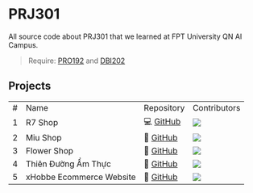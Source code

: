 # PRJ301
All source code about PRJ301 that we learned at FPT University QN AI Campus.
> Require: [PRO192](https://github.com/fptqnk17/PRO192) and [DBI202](https://github.com/fptqnk17/DBI202)

## Projects

<table>
  <tr>
    <td>#</td>
    <td>Name</td>
    <td>Repository</td>
    <td>Contributors</td>
  </tr>
  <tr>
    <td>1</td>
    <td>R7 Shop</td>
    <td>
      💻 <a href="https://github.com/hardingadonis/r7-shop">GitHub</a>
    </td>
    <td>
      <a href="https://github.com/hardingadonis/r7-shop/graphs/contributors">
        <img src="https://contrib.rocks/image?repo=hardingadonis/r7-shop"/>
      </a>
    </td>
  </tr>
  <tr>
    <td>2</td>
    <td>Miu Shop</td>
    <td>
      💄 <a href="https://github.com/hardingadonis/miu-shop">GitHub</a>
    </td>
    <td>
      <a href="https://github.com/hardingadonis/miu-shop/graphs/contributors">
        <img src="https://contrib.rocks/image?repo=hardingadonis/miu-shop"/>
      </a>
    </td>
  </tr>
  <tr>
    <td>3</td>
    <td>Flower Shop</td>
    <td>
      🌸 <a href="https://github.com/bakaqc/flower">GitHub</a>
    </td>
    <td>
      <a href="https://github.com/bakaqc/flower/graphs/contributors">
        <img src="https://contrib.rocks/image?repo=bakaqc/flower"/>
      </a>
    </td>
  </tr>
  <tr>
    <td>4</td>
    <td>Thiên Đường Ẩm Thực</td>
    <td>
      🍖 <a href="https://github.com/siddle1512/thien_duong_am_thuc">GitHub</a>
    </td>
    <td>
      <a href="https://github.com/siddle1512/thien_duong_am_thuc/graphs/contributors">
        <img src="https://contrib.rocks/image?repo=siddle1512/thien_duong_am_thuc"/>
      </a>
    </td>
  </tr>
  <tr>
    <td>5</td>
    <td>xHobbe Ecommerce Website</td>
    <td>
      📱 <a href="https://github.com/tranduckhuy/xhobbe-ecommerce-web-app">GitHub</a>
    </td>
    <td>
      <a href="https://github.com/tranduckhuy/xhobbe-ecommerce-web-app/graphs/contributors">
        <img src="https://contrib.rocks/image?repo=tranduckhuy/xhobbe-ecommerce-web-app"/>
      </a>
    </td>
  </tr>
</table>
